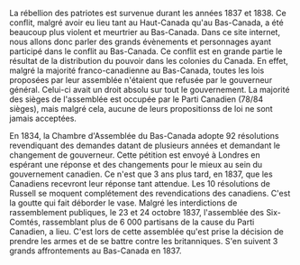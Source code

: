 La rébellion des patriotes est survenue durant les années 1837 et 1838. Ce conflit, malgré avoir eu lieu tant au Haut-Canada qu'au Bas-Canada, a été beaucoup plus violent et meurtrier au Bas-Canada. Dans ce site internet, nous allons donc parler des grands évènements et personnages ayant participé dans le conflit au Bas-Canada. Ce conflit est en grande partie le résultat de la distribution du pouvoir dans les colonies du Canada. En effet, malgré la majorité franco-canadienne au Bas-Canada, toutes les lois proposées par leur assemblée n'étaient que refusée par le gouverneur général. Celui-ci avait un droit absolu sur tout le gouvernement. La majorité des sièges de l'assemblée est occupée par le Parti Canadien (78/84 sièges), mais malgré cela, aucune de leurs propositionss de loi ne sont jamais acceptées. 

En 1834, la Chambre d'Assemblée du Bas-Canada adopte 92 résolutions revendiquant des demandes datant de plusieurs années et demandant le changement de gouverneur. Cette pétition est envoyé à Londres en espérant une réponse et des changements pour le mieux au sein du gouvernement canadien. Ce n'est que 3 ans plus tard, en 1837, que les Canadiens recevront leur réponse tant attendue. Les 10 résolutions de Russell se moquent complétement des revendications des canadiens. C'est la goutte qui fait déborder le vase. Malgré les interdictions de rassemblement publiques, le 23 et 24 octobre 1837, l'assemblée des Six-Comtés, rassemblant plus de 6 000 partisans de la cause du Parti Canadien, a lieu. C'est lors de cette assemblée qu'est prise la décision de prendre les armes et de se battre contre les britanniques. S'en suivent 3 grands affrontements au Bas-Canada en 1837.

